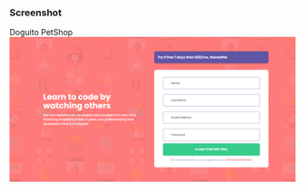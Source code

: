 ### Screenshot

Doguito PetShop
![](./FireShot%20Capture%20Frontend%20Mentor%20-%20Intro%20component%20with%20sign%20up%20form.png)
